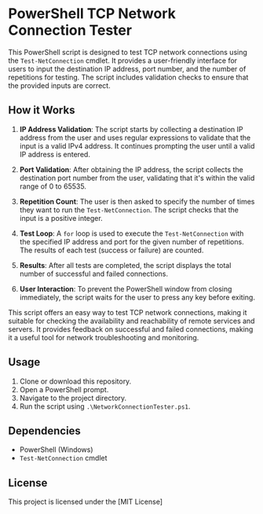 # PowerShell TCP Network Connection Tester

This PowerShell script is designed to test TCP network connections using the `Test-NetConnection` cmdlet. It provides a user-friendly interface for users to input the destination IP address, port number, and the number of repetitions for testing. The script includes validation checks to ensure that the provided inputs are correct.

## How it Works

1. **IP Address Validation**: The script starts by collecting a destination IP address from the user and uses regular expressions to validate that the input is a valid IPv4 address. It continues prompting the user until a valid IP address is entered.

2. **Port Validation**: After obtaining the IP address, the script collects the destination port number from the user, validating that it's within the valid range of 0 to 65535.

3. **Repetition Count**: The user is then asked to specify the number of times they want to run the `Test-NetConnection`. The script checks that the input is a positive integer.

4. **Test Loop**: A `for` loop is used to execute the `Test-NetConnection` with the specified IP address and port for the given number of repetitions. The results of each test (success or failure) are counted.

5. **Results**: After all tests are completed, the script displays the total number of successful and failed connections.

6. **User Interaction**: To prevent the PowerShell window from closing immediately, the script waits for the user to press any key before exiting.

This script offers an easy way to test TCP network connections, making it suitable for checking the availability and reachability of remote services and servers. It provides feedback on successful and failed connections, making it a useful tool for network troubleshooting and monitoring.

## Usage

1. Clone or download this repository.
2. Open a PowerShell prompt.
3. Navigate to the project directory.
4. Run the script using `.\NetworkConnectionTester.ps1`.

## Dependencies

- PowerShell (Windows)
- `Test-NetConnection` cmdlet

## License

This project is licensed under the [MIT License]

```markdown
